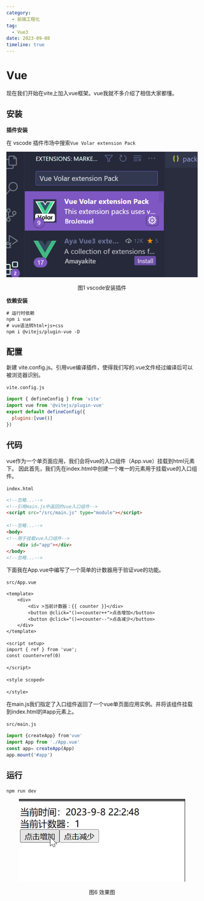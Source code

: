 ```yaml
---
category:
  - 前端工程化
tag:
  - Vue3
date: 2023-09-08
timeline: true
---
```

# Vue

现在我们开始在vite上加入vue框架。vue我就不多介绍了相信大家都懂。

## 安装

**插件安装**

在 vscode 插件市场中搜索`Vue Volar extension Pack`
<center>
<img src="./img_2.png">

图1 vscode安装插件
</center>

**依赖安装**

```shell
# 运行时依赖
npm i vue
# vue语法转html+js+css
npm i @vitejs/plugin-vue -D
```

## 配置

新建 vite.config.js。引用vue编译插件，使得我们写的.vue文件经过编译后可以被浏览器识别。

`vite.config.js`
```js
import { defineConfig } from 'vite'
import vue from '@vitejs/plugin-vue'
export default defineConfig({
  plugins:[vue()]
})
```

## 代码


vue作为一个单页面应用，我们会将vue的入口组件（App.vue）挂载到html元素下。
因此首先，我们先在index.html中创建一个唯一的元素用于挂载vue的入口组件。

`index.html`
```html
<!--忽略...-->
<!--引用main.js中返回的vue入口组件-->
<script src="/src/main.js" type="module"></script>

<!--忽略...-->
<body>
<!--用于挂载vue入口组件-->
    <div id="app"></div>
</body>
<!--忽略...-->
```

下面我在App.vue中编写了一个简单的计数器用于验证vue的功能。

`src/App.vue`
```vue
<template>
    <div>
        <div >当前计数器：{{ counter }}</div>
        <button @click="()=>counter++">点击增加</button> 
        <button @click="()=>counter--">点击减少</button>
    </div>
</template>

<script setup>
import { ref } from 'vue';
const counter=ref(0)

</script>

<style scoped>

</style>
```

在main.js我们指定了入口组件返回了一个vue单页面应用实例。并将该组件挂载到index.html的#app元素上。

`src/main.js`

```js
import {createApp} from'vue'
import App from './App.vue'
const app= createApp(App)
app.mount('#app')
```

## 运行

`npm run dev`

<center>
<img src="./demo.gif">

图6 效果图
</center>

